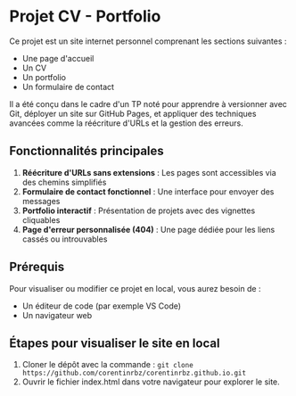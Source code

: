 # Projet CV - Portfolio

Ce projet est un site internet personnel comprenant les sections suivantes :
- Une page d'accueil
- Un CV
- Un portfolio
- Un formulaire de contact

Il a été conçu dans le cadre d'un TP noté pour apprendre à versionner avec Git, déployer un site sur GitHub Pages, et appliquer des techniques avancées comme la réécriture d'URLs et la gestion des erreurs.

## Fonctionnalités principales

1. **Réécriture d'URLs sans extensions** : Les pages sont accessibles via des chemins simplifiés
2. **Formulaire de contact fonctionnel** : Une interface pour envoyer des messages
3. **Portfolio interactif** : Présentation de projets avec des vignettes cliquables
4. **Page d'erreur personnalisée (404)** : Une page dédiée pour les liens cassés ou introuvables

## Prérequis

Pour visualiser ou modifier ce projet en local, vous aurez besoin de :
- Un éditeur de code (par exemple VS Code)
- Un navigateur web

## Étapes pour visualiser le site en local

1. Cloner le dépôt avec la commande :
  `git clone https://github.com/corentinrbz/corentinrbz.github.io.git`
2. Ouvrir le fichier index.html dans votre navigateur pour explorer le site.



